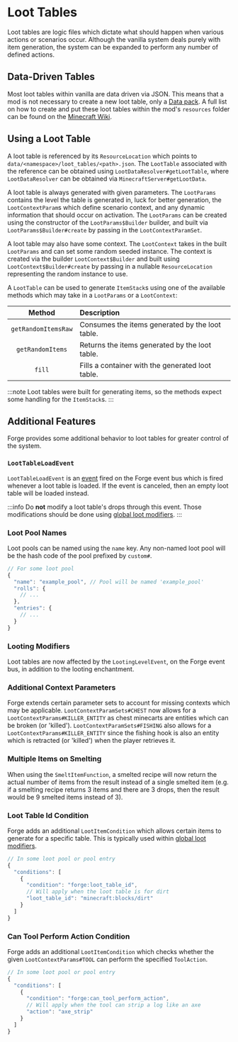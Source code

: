 Loot Tables
===========

Loot tables are logic files which dictate what should happen when various actions or scenarios occur. Although the vanilla system deals purely with item generation, the system can be expanded to perform any number of defined actions.

Data-Driven Tables
------------------

Most loot tables within vanilla are data driven via JSON. This means that a mod is not necessary to create a new loot table, only a [Data pack][datapack]. A full list on how to create and put these loot tables within the mod's `resources` folder can be found on the [Minecraft Wiki][wiki].

Using a Loot Table
------------------

A loot table is referenced by its `ResourceLocation` which points to `data/<namespace>/loot_tables/<path>.json`. The `LootTable` associated with the reference can be obtained using `LootDataResolver#getLootTable`, where `LootDataResolver` can be obtained via `MinecraftServer#getLootData`.

A loot table is always generated with given parameters. The `LootParams` contains the level the table is generated in, luck for better generation, the `LootContextParam`s which define scenario context, and any dynamic information that should occur on activation. The `LootParams` can be created using the constructor of the `LootParams$Builder` builder, and built via `LootParams$Builder#create` by passing in the `LootContextParamSet`.

A loot table may also have some context. The `LootContext` takes in the built `LootParams` and can set some random seeded instance. The context is created via the builder `LootContext$Builder` and built using `LootContext$Builder#create` by passing in a nullable `ResourceLocation` representing the random instance to use.

A `LootTable` can be used to generate `ItemStack`s using one of the available methods which may take in a `LootParams` or a `LootContext`:

Method              | Description
:---:               | :---
`getRandomItemsRaw` | Consumes the items generated by the loot table.
`getRandomItems`    | Returns the items generated by the loot table.
`fill`              | Fills a container with the generated loot table.

:::note
Loot tables were built for generating items, so the methods expect some handling for the `ItemStack`s.
:::

Additional Features
-------------------

Forge provides some additional behavior to loot tables for greater control of the system.

### `LootTableLoadEvent`

`LootTableLoadEvent` is an [event] fired on the Forge event bus which is fired whenever a loot table is loaded. If the event is canceled, then an empty loot table will be loaded instead.

:::info
Do **not** modify a loot table's drops through this event. Those modifications should be done using [global loot modifiers][glm].
:::

### Loot Pool Names

Loot pools can be named using the `name` key. Any non-named loot pool will be the hash code of the pool prefixed by `custom#`.

```js
// For some loot pool
{
  "name": "example_pool", // Pool will be named 'example_pool'
  "rolls": {
    // ...
  },
  "entries": {
    // ...
  }
}
```

### Looting Modifiers

Loot tables are now affected by the `LootingLevelEvent`, on the Forge event bus, in addition to the looting enchantment.

### Additional Context Parameters

Forge extends certain parameter sets to account for missing contexts which may be applicable. `LootContextParamSets#CHEST` now allows for a `LootContextParams#KILLER_ENTITY` as chest minecarts are entities which can be broken (or 'killed'). `LootContextParamSets#FISHING` also allows for a `LootContextParams#KILLER_ENTITY` since the fishing hook is also an entity which is retracted (or 'killed') when the player retrieves it.

### Multiple Items on Smelting

When using the `SmeltItemFunction`, a smelted recipe will now return the actual number of items from the result instead of a single smelted item (e.g. if a smelting recipe returns 3 items and there are 3 drops, then the result would be 9 smelted items instead of 3).

### Loot Table Id Condition

Forge adds an additional `LootItemCondition` which allows certain items to generate for a specific table. This is typically used within [global loot modifiers][glm].

```js
// In some loot pool or pool entry
{
  "conditions": [
    {
      "condition": "forge:loot_table_id",
      // Will apply when the loot table is for dirt
      "loot_table_id": "minecraft:blocks/dirt"
    }
  ]
}
```

### Can Tool Perform Action Condition

Forge adds an additional `LootItemCondition` which checks whether the given `LootContextParams#TOOL` can perform the specified `ToolAction`.

```js
// In some loot pool or pool entry
{
  "conditions": [
    {
      "condition": "forge:can_tool_perform_action",
      // Will apply when the tool can strip a log like an axe
      "action": "axe_strip"
    }
  ]
}
```

[datapack]: https://minecraft.wiki/w/Data_pack
[wiki]: https://minecraft.wiki/w/Loot_table
[event]: ../../concepts/events.md#이벤트-핸들러-만들기
[glm]: ./glm.md
